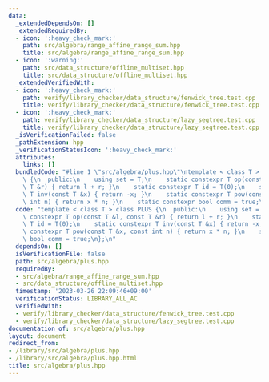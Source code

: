 ```yaml
---
data:
  _extendedDependsOn: []
  _extendedRequiredBy:
  - icon: ':heavy_check_mark:'
    path: src/algebra/range_affine_range_sum.hpp
    title: src/algebra/range_affine_range_sum.hpp
  - icon: ':warning:'
    path: src/data_structure/offline_multiset.hpp
    title: src/data_structure/offline_multiset.hpp
  _extendedVerifiedWith:
  - icon: ':heavy_check_mark:'
    path: verify/library_checker/data_structure/fenwick_tree.test.cpp
    title: verify/library_checker/data_structure/fenwick_tree.test.cpp
  - icon: ':heavy_check_mark:'
    path: verify/library_checker/data_structure/lazy_segtree.test.cpp
    title: verify/library_checker/data_structure/lazy_segtree.test.cpp
  _isVerificationFailed: false
  _pathExtension: hpp
  _verificationStatusIcon: ':heavy_check_mark:'
  attributes:
    links: []
  bundledCode: "#line 1 \"src/algebra/plus.hpp\"\ntemplate < class T > class PLUS\
    \ {\n  public:\n    using set = T;\n    static constexpr T op(const T &l, const\
    \ T &r) { return l + r; }\n    static constexpr T id = T(0);\n    static constexpr\
    \ T inv(const T &x) { return -x; }\n    static constexpr T pow(const T &x, const\
    \ int n) { return x * n; }\n    static constexpr bool comm = true;\n};\n"
  code: "template < class T > class PLUS {\n  public:\n    using set = T;\n    static\
    \ constexpr T op(const T &l, const T &r) { return l + r; }\n    static constexpr\
    \ T id = T(0);\n    static constexpr T inv(const T &x) { return -x; }\n    static\
    \ constexpr T pow(const T &x, const int n) { return x * n; }\n    static constexpr\
    \ bool comm = true;\n};\n"
  dependsOn: []
  isVerificationFile: false
  path: src/algebra/plus.hpp
  requiredBy:
  - src/algebra/range_affine_range_sum.hpp
  - src/data_structure/offline_multiset.hpp
  timestamp: '2023-03-26 22:09:46+09:00'
  verificationStatus: LIBRARY_ALL_AC
  verifiedWith:
  - verify/library_checker/data_structure/fenwick_tree.test.cpp
  - verify/library_checker/data_structure/lazy_segtree.test.cpp
documentation_of: src/algebra/plus.hpp
layout: document
redirect_from:
- /library/src/algebra/plus.hpp
- /library/src/algebra/plus.hpp.html
title: src/algebra/plus.hpp
---
```

